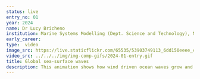 ```yaml
---
status: live
entry_no: 01
year: 2024
name: Dr Lucy Bricheno
institution: Marine Systems Modelling (Dept. Science and Technology), National Oceanography Centre
early_career: 
type:  video 
image_src: https://live.staticflickr.com/65535/53903749113_6dd150eeee_c_d.jpg
video_src: ../../../img/img-comp-gifs/2024-01-entry.gif
title: Global sea-surface waves 
description: This animation shows how wind driven ocean waves grow and move over the sea surface. The 'hot' colours red and orange show high waves, and areas with 'cold' colours (white and blue) are calm. Waves grow where the winds are strongest, generating long 'swell' waves which move across the ocean until reaching land. Large, periodic storms are seen to grow and dissipate in the North Pacific, North Atlantic, and Southern Ocean. The strongest storms and highest waves are seen in the winter.<br>At the poles, sea-ice grows in winter, this stops waves growing, as the wind cannot pass energy to the surface water, so waves are suppressed. In the Southern Ocean, the waters circulating around Antarctica, there is a stretch of water that is totally uninterrupted by land. Here, waves can grow very large without losing energy, so some of the largest waves in the world are observed.
---
```

